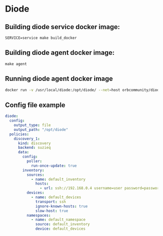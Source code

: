 # Diode

## Building diode service docker image:

`SERVICE=service make build_docker`


## Building diode agent docker image:

`make agent`

## Running diode agent docker image

```sh
docker run -v /usr/local/diode:/opt/diode/ --net=host orbcommunity/diode-agent:develop run -c /opt/diode/config.yaml
```


## Config file example 
```yaml
diode:
  config:
    output_type: file
    output_path: "/opt/diode"
  policies:      
    discovery_1:
      kind: discovery
      backend: suzieq
      data:
        config:
          poller:
            run-once-update: true       
        inventory: 
          sources:
            - name: default_inventory
              hosts:
                - url: ssh://192.168.0.4 username=user password=password
          devices:
            - name: default_devices
              transport: ssh
              ignore-known-hosts: true
              slow-host: true
          namespaces:
            - name: default_namespace
              source: default_inventory
              device: default_devices
```
